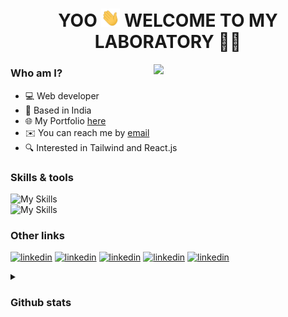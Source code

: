 <h1 align="center">YOO <img src="https://raw.githubusercontent.com/ABSphreak/ABSphreak/master/gifs/Hi.gif" width="30"> WELCOME TO MY LABORATORY 🧪✨</h1>

<img src="https://i.postimg.cc/q7ggNG0h/octocat.png" align="right" width="275" />

### Who am I?

- 💻  Web developer
- 📍  Based in India
- 🌐  My Portfolio [here](https://pancham-portfolio.netlify.app/)
- ✉️  You can reach me by [email](mailto:sardarpancham510510@gmail.com)
- 🔍  Interested in Tailwind and React.js

### Skills & tools

![My Skills](https://go-skill-icons.vercel.app/api/icons?i=html,css,javascript,tailwind&titles=true)
<br />
![My Skills](https://go-skill-icons.vercel.app/api/icons?i=react,git,nodejs,mongo,netlify&titles=true)

### Other links

[![linkedin](https://go-skill-icons.vercel.app/api/icons?i=gmail&titles=true)](mailto:sardarpancham510510@gmail.com)
[![linkedin](https://go-skill-icons.vercel.app/api/icons?i=linkedin&titles=true)](https://www.linkedin.com/in/pancham-sardar-6a466227b)
[![linkedin](https://go-skill-icons.vercel.app/api/icons?i=instagram&titles=true)](https://www.instagram.com/pinaki_x_pancham/)
[![linkedin](https://go-skill-icons.vercel.app/api/icons?i=github&titles=true)](https://github.com/Panchammmm)
[![linkedin](https://go-skill-icons.vercel.app/api/icons?i=netlify&titles=true)](https://app.netlify.com/teams/panchammmm/sites)


<details>
  <summary>
    <h3>Github stats</h3>
  </summary>
  
![Github Stats](https://github-readme-stats.vercel.app/api?username=Panchammmm&theme=blueberry&count_private=true&hide_border=true&line_height=20)
![Top Languages](https://github-readme-stats.vercel.app/api/top-langs/?username=Panchammmm&layout=compact&theme=blueberry&count_private=true&hide_border=true)

</details>
